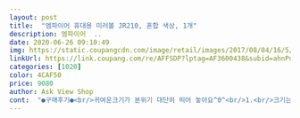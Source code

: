```yaml
---
layout: post 
title:  "엠파이어 휴대용 미러볼 JR210, 혼합 색상, 1개" 
description: 엠파이어  ..
date: 2020-06-26 09:10:49 
img: https://static.coupangcdn.com/image/retail/images/2017/08/04/16/5/c2542d92-fac5-4380-b6fd-aa4873c4b3b7.jpg 
linkUrl: https://link.coupang.com/re/AFFSDP?lptag=AF3600438&subid=ahnPublicAsk&pageKey=29858320&itemId=114130369&vendorItemId=3226328364&traceid=V0-113-f4bcff295406d12d 
categories: [1020] 
color: 4CAF50 
price: 9080 
author: Ask View Shop 
cont:  "●구매후기●<br/>귀여운크기가 분위기 대단히 띄어 놓아요^0^<br/>1.<br/>크기는 기가지니 보다 작고 앙증맞아요<br/>2.<br/>즤집은 쇼파에 usb코드선이 있어서 연결했어요.<br/><br/>3.<br/>on <br/> ->꺼짐 상태/ off <br/> ->켜짐 상태<br/>불 끄고 켜면 훨씬 화려해요.<br/> 온오프 위치가 반대로 되어 있어요.<br/><br/>아이가 좋아하네요.<br/> 돌아갈때 소리가 조금 나긴 하지만 거슬릴 정도는 아니예요.<br/><br/>얼릉 장만하셔서 홈 파티 즐기세요<br/>온 오프가 반대로 되어있어요ㅎㅎon으로 해놓으면 꺼지구 off로 해야 켜지네요ㅎㅎ<br/>요즘 우한폐렴 때문에 집콕 할때 방학까지 겹친 아이들과 놀기에 짱입니다ㅎㅎ<br/>이 상품 진짜 만원도 안되는 가격에 최곱니다!!<br/>이건 안 비밀인데요,노래 잘 안 부르는 내편까지 노래 부르게 하는 신기한 물건이에용ㅎㅎ<br/>충전기 와 건전지 두가지 버전으로 쓸 수 있어서 좋아요ㅎㅎ 색도 다양하고 신나는 노래와 함께하면 안성맞춤이네요!<br/>귀여운크기가 분위기 대단히 띄어 놓아요^0^<br/>1.<br/>크기는 기가지니 보다 작고 앙증맞아요<br/>2.<br/>즤집은 쇼파에 usb코드선이 있어서 연결했어요.<br/><br/>3.<br/>on <br/> ->꺼짐 상태/ off <br/> ->켜짐 상태<br/>불 끄고 켜면 훨씬 화려해요.<br/> 온오프 위치가 반대로 되어 있어요.<br/><br/>아이가 좋아하네요.<br/> 돌아갈때 소리가 조금 나긴 하지만 거슬릴 정도는 아니예요.<br/><br/>얼릉 장만하셔서 홈 파티 즐기세요<br/>온 오프가 반대로 되어있어요ㅎㅎon으로 해놓으면 꺼지구 off로 해야 켜지네요ㅎㅎ<br/>요즘 우한폐렴 때문에 집콕 할때 방학까지 겹친 아이들과 놀기에 짱입니다ㅎㅎ<br/>이 상품 진짜 만원도 안되는 가격에 최곱니다!!<br/>이건 안 비밀인데요,노래 잘 안 부르는 내편까지 노래 부르게 하는 신기한 물건이에용ㅎㅎ<br/>충전기 와 건전지 두가지 버전으로 쓸 수 있어서 좋아요ㅎㅎ 색도 다양하고 신나는 노래와 함께하면 안성맞춤이네요!<br/>" 
---
```

